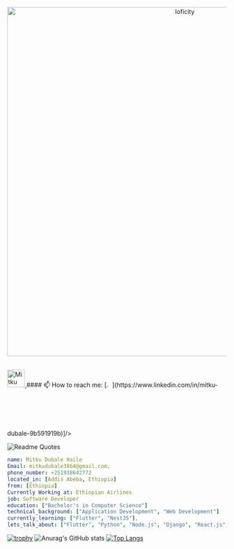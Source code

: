 <p align="center">
<img alt="loficity" width="800px" src="https://github.com/HyunCafe/HyunCafe/raw/main/assests/loficity.gif"</img>
</p>
<p align="left">
<br/>
<a href="https://www.linkedin.com/in/mitku-dubale-9b591919b">
  <img alt="Mitku Dubale's LinkdeIN" width="40px" src="https://user-images.githubusercontent.com/43545812/144035037-0f415fc7-9f96-4517-a370-ccc6e78a714b.png" />
  
</a>
#### 📫 How to reach me:
[<img src="https://img.icons8.com/?size=512&id=xuvGCOXi8Wyg&format=png" width="2.6%"/>](https://www.linkedin.com/in/mitku-dubale-9b591919b)]/>
<br>
  
</p>

 ![Readme Quotes](https://quotes-github-readme.vercel.app/api?type=horizontal&theme=nord) 
  




```yaml
name: Mitku Dubale Haile
Email: mitkudubale3864@gmail.com,
phone_number: +251938642772
located_in: [Addis Abeba, Ethiopia]
from: [Ethiopia]
Currently Working at: Ethiopian Airlines
job: Software Developer
education: ["Bachelor's in Computer Science"]
technical_background: ["Application Development", "Web Development"]
currently_learning: ["Flutter", "NestJS"], 
lets_talk_about: ["Flutter", "Python", "Node.js", "Django", "React.js", "NestJS",]
```
[![trophy](https://github-profile-trophy.vercel.app/?username=MitkuDubale38&theme=onedark)](https://github.com/ryo-ma/github-profile-trophy)
![Anurag's GitHub stats](https://github-readme-stats.vercel.app/api?username=MitkuDubale38&show_icons=true&theme=radical)
[![Top Langs](https://github-readme-stats.vercel.app/api/top-langs/?username=MitkuDubale38&layout=donut-vertical&theme=radical&no-bg=true)](https://github.com/anuraghazra/github-readme-stats)
